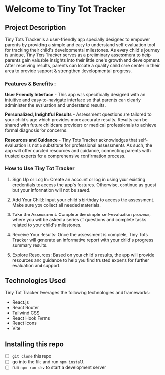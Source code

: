 # Welcome to Tiny Tot Tracker

##  Project Description
Tiny Tots Tracker is a user-friendly app specially designed to empower parents by providing a simple and easy to understand self-evaluation tool for tracking their child's developmental milestones. As every child's journey is unique, Tiny Tots Tracker serves as a preliminary assessment to help parents gain valuable insights into their little one's growth and development. After receiving results, parents can locate a quality child care center in their area to provide support & strengthen developmental progress.

### Features & Benefits :

**User Friendly Interface** - This app was specifically designed with an intuitive and easy-to-navigate interface so that parents can clearly administer the evaluation and understand results.

**Personalized, Insightful Results** - Assessment questions are tailored to your child’s age which provides more accurate results. Results can be shared with future childcare providers or medical professionals to achieve formal diagnosis for concerns.

**Resources and Guidance** - Tiny Tots Tracker acknowledges that self-evaluation is not a substitute for professional assessments. As such, the app will offer curated resources and guidance, connecting parents with trusted experts for a comprehensive confirmation process.

### How to Use Tiny Tot Tracker
1. Sign Up or Log In: Create an account or log in using your existing credentials to access the app's features. Otherwise, continue as guest but your information will not be saved.

2. Add Your Child: Input your child's birthday to access the assessment. Make sure you collect all needed materials.

3. Take the Assessment: Complete the simple self-evaluation process, where you will be asked a series of questions and complete tasks related to your child's milestones.

4. Receive Your Results: Once the assessment is complete, Tiny Tots Tracker will generate an informative report with your child's progress summary results.

5. Explore Resources: Based on your child's results, the app will provide resources and guidance to help you find trusted experts for further evaluation and support.

##  Technologies Used
Tiny Tot Tracker leverages the following technologies and frameworks:

- React.js
- React Router
- Tailwind CSS
- React Hook Forms
- React Icons
- Vite

## Installing this repo
 - [ ] `git clone` this repo
 - [ ] go into the file and run `npm install`
 - [ ] run `npm run dev` to start a development server
